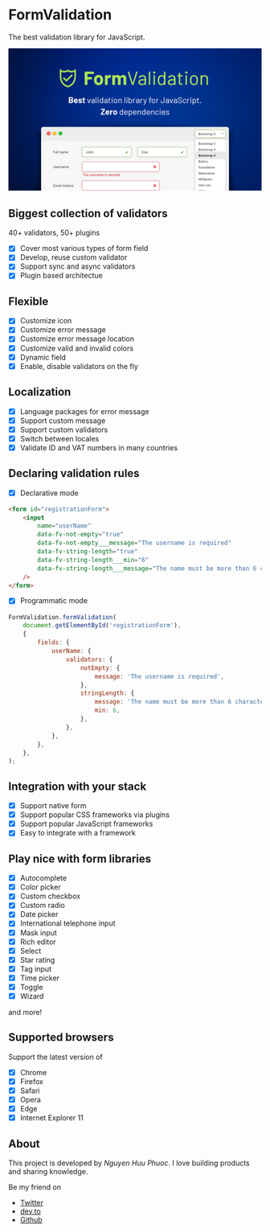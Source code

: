 # FormValidation

The best validation library for JavaScript.

![FormValidation](/assets/screenshot.png)

## Biggest collection of validators

40+ validators, 50+ plugins

- [x] Cover most various types of form field
- [x] Develop, reuse custom validator
- [x] Support sync and async validators
- [x] Plugin based architectue

## Flexible

- [x] Customize icon
- [x] Customize error message
- [x] Customize error message location
- [x] Customize valid and invalid colors
- [x] Dynamic field
- [x] Enable, disable validators on the fly

## Localization

- [x] Language packages for error message
- [x] Support custom message
- [x] Support custom validators
- [x] Switch between locales
- [x] Validate ID and VAT numbers in many countries

## Declaring validation rules

- [x] Declarative mode

```html
<form id="registrationForm">
    <input
        name="userName"
        data-fv-not-empty="true"
        data-fv-not-empty___message="The username is required"
        data-fv-string-length="true"
        data-fv-string-length___min="6"
        data-fv-string-length___message="The name must be more than 6 characters long"
    />
</form>
```

- [x] Programmatic mode

```js
FormValidation.formValidation(
    document.getElementById('registrationForm'),
    {
        fields: {
            userName: {
                validators: {
                    notEmpty: {
                        message: 'The username is required',
                    },
                    stringLength: {
                        message: 'The name must be more than 6 characters long',
                        min: 6,                        
                    },
                },
            },
        },
    },
);
```

## Integration with your stack

- [x] Support native form
- [x] Support popular CSS frameworks via plugins
- [x] Support popular JavaScript frameworks
- [x] Easy to integrate with a framework

## Play nice with form libraries

- [x] Autocomplete
- [x] Color picker
- [x] Custom checkbox
- [x] Custom radio
- [x] Date picker
- [x] International telephone input
- [x] Mask input
- [x] Rich editor
- [x] Select
- [x] Star rating
- [x] Tag input
- [x] Time picker
- [x] Toggle
- [x] Wizard

and more!

## Supported browsers

Support the latest version of

- [x] Chrome
- [x] Firefox
- [x] Safari
- [x] Opera
- [x] Edge
- [x] Internet Explorer 11

## About

This project is developed by _Nguyen Huu Phuoc_. I love building products and sharing knowledge.

Be my friend on
* [Twitter](https://twitter.com/nghuuphuoc)
* [dev.to](https://dev.to/phuocng)
* [Github](https://github.com/phuoc-ng)